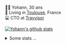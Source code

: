 <p>
  👨🏻 <bold>Yohann</bold>, 30 ans<br/>
  💼 Living in <a href="https://www.google.com/maps?q=toulouse">Toulouse</a>, France<br/>
  💻 CTO at <a href="https://trayvisor.com/">Trayvisor</a><br/>
</p>

<a href="https://github.com/anuraghazra/github-readme-stats"><img align="center" src="https://github-readme-stats-dviw-8taegaswk-yohann84ls-projects.vercel.app//api?username=yohann84L&show_icons=true&include_all_commits=true" alt="Yohann's github stats" /> </a>


<details>
  <summary>Some stats ...</summary><br/>
  

<!--START_SECTION:waka-->
![Code Time](http://img.shields.io/badge/Code%20Time-1%2C232%20hrs%2059%20mins-blue)

![Profile Views](http://img.shields.io/badge/Profile%20Views-0-blue)

**🐱 My GitHub Data** 

> 📦 440.9 kB Used in GitHub's Storage 
 > 
> 🏆 372 Contributions in the Year 2025
 > 
> 🚫 Not Opted to Hire
 > 
> 📜 26 Public Repositories 
 > 
> 🔑 21 Private Repositories 
 > 
**I'm an Early 🐤** 

```text
🌞 Morning                24089 commits       ███████░░░░░░░░░░░░░░░░░░   29.93 % 
🌆 Daytime                46401 commits       ██████████████░░░░░░░░░░░   57.66 % 
🌃 Evening                9843 commits        ███░░░░░░░░░░░░░░░░░░░░░░   12.23 % 
🌙 Night                  145 commits         ░░░░░░░░░░░░░░░░░░░░░░░░░   00.18 % 
```
📅 **I'm Most Productive on Wednesday** 

```text
Monday                   15318 commits       █████░░░░░░░░░░░░░░░░░░░░   19.03 % 
Tuesday                  15089 commits       █████░░░░░░░░░░░░░░░░░░░░   18.75 % 
Wednesday                16650 commits       █████░░░░░░░░░░░░░░░░░░░░   20.69 % 
Thursday                 16363 commits       █████░░░░░░░░░░░░░░░░░░░░   20.33 % 
Friday                   15491 commits       █████░░░░░░░░░░░░░░░░░░░░   19.25 % 
Saturday                 561 commits         ░░░░░░░░░░░░░░░░░░░░░░░░░   00.70 % 
Sunday                   1006 commits        ░░░░░░░░░░░░░░░░░░░░░░░░░   01.25 % 
```


📊 **This Week I Spent My Time On** 

```text
🕑︎ Time Zone: Europe/Paris

💬 Programming Languages: 
No Activity Tracked This Week

🔥 Editors: 
No Activity Tracked This Week

💻 Operating System: 
No Activity Tracked This Week
```

**I Mostly Code in Python** 

```text
Python                   25 repos            ██████████████░░░░░░░░░░░   54.35 % 
Jupyter Notebook         4 repos             ██░░░░░░░░░░░░░░░░░░░░░░░   08.70 % 
JavaScript               3 repos             ██░░░░░░░░░░░░░░░░░░░░░░░   06.52 % 
HTML                     2 repos             █░░░░░░░░░░░░░░░░░░░░░░░░   04.35 % 
Shell                    1 repo              █░░░░░░░░░░░░░░░░░░░░░░░░   02.17 % 
```




 Last Updated on 05/05/2025 00:44:15 UTC
<!--END_SECTION:waka-->
